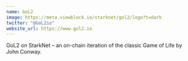 ```yaml
---
name: GoL2
image: https://meta.viewblock.io/starknet/gol2/logo?t=dark
twitter: "@GoL2io"
website_url: https://www.gol2.io
---
```

GoL2 on StarkNet – an on-chain iteration of the classic Game of Life by John Conway.